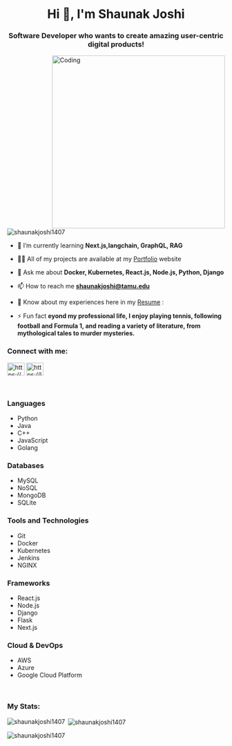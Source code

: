 <h1 align="center">Hi 👋, I'm Shaunak Joshi</h1>
<h3 align="center">Software Developer who wants to create amazing user-centric digital products!</h3>

<img align="right" alt="Coding" width="400" src="https://imgs.search.brave.com/imLWUdWH5KIU8oPRPW9kMhnm8DQzpNOczuPoCOroPSo/rs:fit:500:0:0:0/g:ce/aHR0cHM6Ly90NC5m/dGNkbi5uZXQvanBn/LzAyLzc4LzM3LzQ3/LzM2MF9GXzI3ODM3/NDczOF95cFJuMHV0/T1ZuZWJ1aG1wU3JE/aXdrekZzZHFFbTBh/YS5qcGc">

<p align="left"> <img src="https://komarev.com/ghpvc/?username=shaunakjoshi1407&label=Profile%20views&color=0e75b6&style=flat" alt="shaunakjoshi1407" /> </p>

- 🌱 I’m currently learning **Next.js,langchain, GraphQL, RAG**

- 👨‍💻 All of my projects are available at my [Portfolio](https://portfolio-website-shaunak.vercel.app/) website

- 💬 Ask me about **Docker, Kubernetes, React.js, Node.js, Python, Django**

- 📫 How to reach me **shaunakjoshi@tamu.edu**

- 📄 Know about my experiences here in my [Resume](https://drive.google.com/file/d/1RhTpu6p3HI3F4wtUjVXkh5smQwc2dfic/view) : 

- ⚡ Fun fact **eyond my professional life, I enjoy playing tennis, following football and Formula 1, and reading a variety of literature, from mythological tales to murder mysteries.**

<h3 align="left">Connect with me:</h3>
<p align="left">
<a href="https://linkedin.com/in/https://www.linkedin.com/in/shaunak-joshi-4b6158190/" target="blank"><img align="center" src="https://raw.githubusercontent.com/rahuldkjain/github-profile-readme-generator/master/src/images/icons/Social/linked-in-alt.svg" alt="https://www.linkedin.com/in/shaunak-joshi-4b6158190/" height="30" width="40" /></a>
<a href="https://www.leetcode.com/https://leetcode.com/u/shaunakjoshi1407/" target="blank"><img align="center" src="https://raw.githubusercontent.com/rahuldkjain/github-profile-readme-generator/master/src/images/icons/Social/leet-code.svg" alt="https://leetcode.com/u/shaunakjoshi1407/" height="30" width="40" /></a>
</p>

<br/>

### Languages
- Python
- Java
- C++
- JavaScript
- Golang

### Databases
- MySQL
- NoSQL
- MongoDB
- SQLite

### Tools and Technologies
- Git
- Docker
- Kubernetes
- Jenkins
- NGINX

### Frameworks
- React.js
- Node.js
- Django
- Flask
- Next.js

### Cloud & DevOps
- AWS
- Azure
- Google Cloud Platform

<br/>

<h3 align="left">My Stats:</h3>
<p><img align="left" src="https://github-readme-stats.vercel.app/api/top-langs?username=shaunakjoshi1407&show_icons=true&locale=en&layout=compact" alt="shaunakjoshi1407" /></p>

<p>&nbsp;<img align="center" src="https://github-readme-stats.vercel.app/api?username=shaunakjoshi1407&show_icons=true&locale=en" alt="shaunakjoshi1407" /></p>

<p><img align="center" src="https://github-readme-streak-stats.herokuapp.com/?user=shaunakjoshi1407&" alt="shaunakjoshi1407" /></p>
